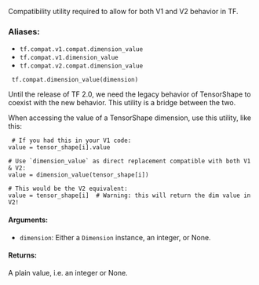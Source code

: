 
Compatibility utility required to allow for both V1 and V2 behavior in TF.
### Aliases:
- `tf.compat.v1.compat.dimension_value`
- `tf.compat.v1.dimension_value`
- `tf.compat.v2.compat.dimension_value`

```
 tf.compat.dimension_value(dimension)
```

Until the release of TF 2.0, we need the legacy behavior of TensorShape to coexist with the new behavior. This utility is a bridge between the two.

When accessing the value of a TensorShape dimension, use this utility, like this:

```
 # If you had this in your V1 code:
value = tensor_shape[i].value

# Use `dimension_value` as direct replacement compatible with both V1 & V2:
value = dimension_value(tensor_shape[i])

# This would be the V2 equivalent:
value = tensor_shape[i]  # Warning: this will return the dim value in V2!
```
#### Arguments:
- `dimension`: Either a `Dimension` instance, an integer, or None.
#### Returns:

A plain value, i.e. an integer or None.

